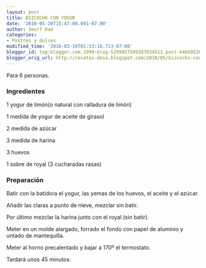 ```yaml
---
layout: post
title: BIZCOCHO CON YOGUR
date: '2010-05-20T15:47:00.001-07:00'
author: Smurf Dad
categories:
- Postres y dulces
modified_time: '2016-03-16T01:53:16.713-07:00'
blogger_id: tag:blogger.com,1999:blog-5299957599287034512.post-446605262979242539
blogger_orig_url: http://recetas-desa.blogspot.com/2010/05/bizcocho-con-yogur.html
---
```


Para 6 personas.

<h3>Ingredientes</h3>

1 yogur de lim&oacute;n(o natural con ralladura de lim&oacute;n)

1 medida de yogur de aceite de girasol

2 medida de az&uacute;car

3 medida de harina

3 huevos

1 sobre de royal (3 cucharadas rasas)

<h3>Preparaci&oacute;n</h3>

Batir con la batidora el yogur, las yemas de los huevos, el aceite y el az&uacute;car.

A&ntilde;adir las claras a punto de nieve, mezclar sin batir.

Por &uacute;ltimo mezclar la harina junto con el royal (sin batir).

Meter en un molde alargado, forrado el fondo con papel de aluminio y untado de mantequilla.

Meter al horno precalentado y bajar a 170&ordm; el termostato.

Tardar&aacute; unos 45 minutos.

